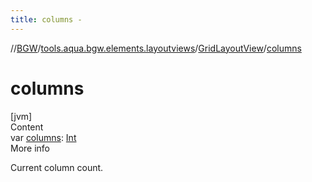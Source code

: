 ```yaml
---
title: columns -
---
```

//[BGW](../../../index.md)/[tools.aqua.bgw.elements.layoutviews](../index.md)/[GridLayoutView](index.md)/[columns](columns.md)



# columns  
[jvm]  
Content  
var [columns](columns.md): [Int](https://kotlinlang.org/api/latest/jvm/stdlib/kotlin/-int/index.html)  
More info  


Current column count.

  



